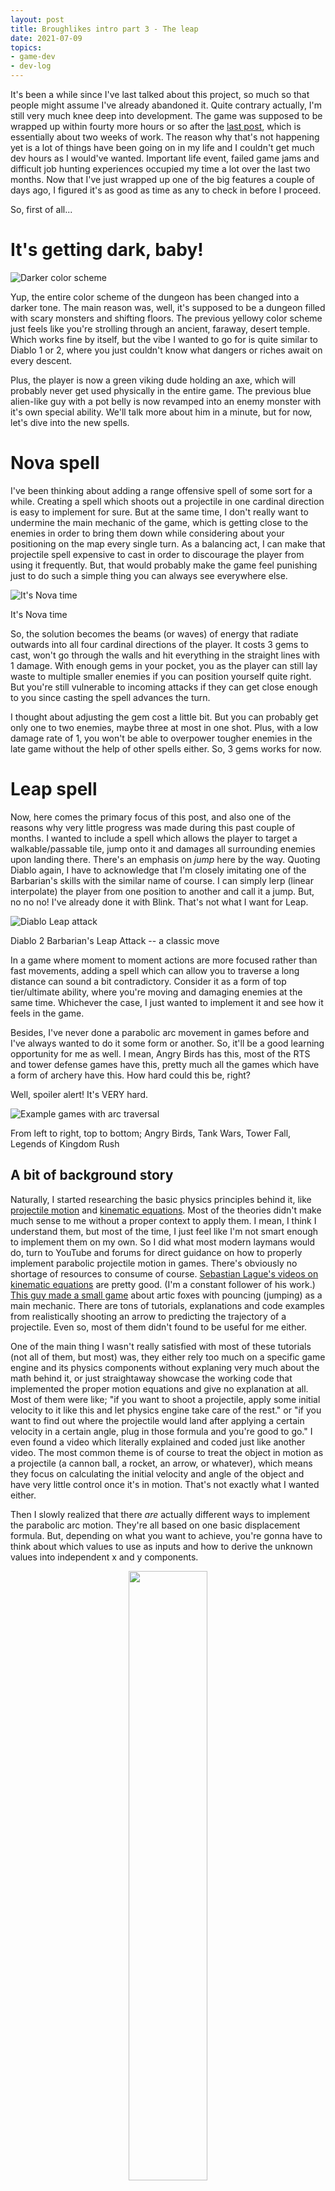 ```yaml
---
layout: post
title: Broughlikes intro part 3 - The leap
date: 2021-07-09
topics: 
- game-dev
- dev-log
--- 
```


It's been a while since I've last talked about this project, so much so that people might assume I've already abandoned it. Quite contrary actually, I'm still very much knee deep into development. The game was supposed to be wrapped up within fourty more hours or so after the [last post][broughlike-intro-part-02], which is essentially about two weeks of work. The reason why that's not happening yet is a lot of things have been going on in my life and I couldn't get much dev hours as I would've wanted. Important life event, failed game jams and difficult job hunting experiences occupied my time a lot over the last two months. Now that I've just wrapped up one of the big features a couple of days ago, I figured it's as good as time as any to check in before I proceed. 

So, first of all...

# It's getting dark, baby!

![Darker color scheme](/assets/img/broughlike-intro-03-darker-color-scheme.png)

Yup, the entire color scheme of the dungeon has been changed into a darker tone. The main reason was, well, it's supposed to be a dungeon filled with scary monsters and shifting floors. The previous yellowy color scheme just feels like you're strolling through an ancient, faraway, desert temple. Which works fine by itself, but the vibe I wanted to go for is quite similar to Diablo 1 or 2, where you just couldn't know what dangers or riches await on every descent. 

Plus, the player is now a green viking dude holding an axe, which will probably never get used physically in the entire game. The previous blue alien-like guy with a pot belly is now revamped into an enemy monster with it's own special ability. We'll talk more about him in a minute, but for now, let's dive into the new spells. 

# Nova spell

I've been thinking about adding a range offensive spell of some sort for a while. Creating a spell which shoots out a projectile in one cardinal direction is easy to implement for sure. But at the same time, I don't really want to undermine the main mechanic of the game, which is getting close to the enemies in order to bring them down while considering about your positioning on the map every single turn. As a balancing act, I can make that projectile spell expensive to cast in order to discourage the player from using it frequently. But, that would probably make the game feel punishing just to do such a simple thing you can always see everywhere else. 

![It's Nova time](/assets/img/broughlike-intro-03-the-nova.gif)
<figcaption>It's Nova time</figcaption>

So, the solution becomes the beams (or waves) of energy that radiate outwards into all four cardinal directions of the player. It costs 3 gems to cast, won't go through the walls and hit everything in the straight lines with 1 damage. With enough gems in your pocket, you as the player can still lay waste to multiple smaller enemies if you can position yourself quite right. But you're still vulnerable to incoming attacks if they can get close enough to you since casting the spell advances the turn. 

I thought about adjusting the gem cost a little bit. But you can probably get only one to two enemies, maybe three at most in one shot. Plus, with a low damage rate of 1, you won't be able to overpower tougher enemies in the late game without the help of other spells either. So, 3 gems works for now.

# Leap spell

Now, here comes the primary focus of this post, and also one of the reasons why very little progress was made during this past couple of months. I wanted to include a spell which allows the player to target a walkable/passable tile, jump onto it and damages all surrounding enemies upon landing there. There's an emphasis on *jump* here by the way. Quoting Diablo again, I have to acknowledge that I'm closely imitating one of the Barbarian's skills with the similar name of course. I can simply lerp (linear interpolate) the player from one position to another and call it a jump. But, no no no! I've already done it with Blink. That's not what I want for Leap. 

![Diablo Leap attack](/assets/img/broughlike-intro-03-diablo-leap-attack.jpg)
<figcaption>Diablo 2 Barbarian's Leap Attack -- a classic move</figcaption>

In a game where moment to moment actions are more focused rather than fast movements, adding a spell which can allow you to traverse a long distance can sound a bit contradictory. Consider it as a form of top tier/ultimate ability, where you're moving and damaging enemies at the same time. Whichever the case, I just wanted to implement it and see how it feels in the game.

Besides, I've never done a parabolic arc movement in games before and I've always wanted to do it some form or another. So, it'll be a good learning opportunity for me as well. I mean, Angry Birds has this, most of the RTS and tower defense games have this, pretty much all the games which have a form of archery have this. How hard could this be, right? 

Well, spoiler alert! It's VERY hard. 

![Example games with arc traversal](/assets/img/broughlike-intro-03-arc-examples.png)
<figcaption>From left to right, top to bottom; Angry Birds, Tank Wars, Tower Fall, Legends of Kingdom Rush</figcaption>

## A bit of background story 

Naturally, I started researching the basic physics principles behind it, like [projectile motion](https://en.wikipedia.org/wiki/Projectile_motion) and [kinematic equations](https://en.wikipedia.org/wiki/Equations_of_motion). Most of the theories didn't make much sense to me without a proper context to apply them. I mean, I think I understand them, but most of the time, I just feel like I'm not smart enough to implement them on my own. So I did what most modern laymans would do, turn to YouTube and forums for direct guidance on how to properly implement parabolic projectile motion in games. There's obviously no shortage of resources to consume of course. [Sebastian Lague's videos on kinematic equations](https://www.youtube.com/playlist?list=PLFt_AvWsXl0eMryeweK7gc9T04lJCIg_W) are pretty good. (I'm a constant follower of his work.) [This guy made a small game](https://www.youtube.com/watch?v=7ZYkCOmF0yc) about artic foxes with pouncing (jumping) as a main mechanic. There are tons of tutorials, explanations and code examples from realistically shooting an arrow to predicting the trajectory of a projectile. Even so, most of them didn't found to be useful for me either. 

One of the main thing I wasn't really satisfied with most of these tutorials (not all of them, but most) was, they either rely too much on a specific game engine and its physics components without explaning very much about the math behind it, or just straightaway showcase the working code that implemented the proper motion equations and give no explanation at all. Most of them were like; "if you want to shoot a projectile, apply some initial velocity to it like this and let physics engine take care of the rest." or "if you want to find out where the projectile would land after applying a certain velocity in a certain angle, plug in those formula and you're good to go." I even found a video which literally explained and coded just like another video. The most common theme is of course to treat the object in motion as a projectile (a cannon ball, a rocket, an arrow, or whatever), which means they focus on calculating the initial velocity and angle of the object and have very little control once it's in motion. That's not exactly what I wanted either. 

Then I slowly realized that there *are* actually different ways to implement the parabolic arc motion. They're all based on one basic displacement formula. But, depending on what you want to achieve, you're gonna have to think about which values to use as inputs and how to derive the unknown values into independent x and y components. 

<p style="text-align:center;">
<img src="/assets/img/broughlike-intro-03-displacement.jpg" style="width:50%;" />
<figcaption>The good ol' displacement formula we've never paid attention to in high school</figcaption>
</p>

# The design process

So, I stepped back a little bit and think about what I want the object (rather, the player) to behave, and also allows me to control different aspects of the entire traversal movement. 

- I know the start and end positions of the object very well. 
- I want to control the angle of the trajectory, which of course should be higher up from the target position. Otherwise, it'll just be shooting in a straight line. 

These sound trivial. But what I wanted to do depending on these inputs is to calculate various *displacement values* of the object across the traversal arc over time, so that;

1. I'll be able to render the full trajectory arc line properly in order to give visual feedback of how the object is going to move, 
1. and control the movement of the object across the arc at any given point in time just by sampling one of those same displacement values. 

![traversal arc concept](/assets/img/broughlike-intro-03-traversal-arc-concept.jpg)
<figcaption>The objective is not to throw an object to a target, but to control the entire traversal movement over the parabolic arc</figcaption>

 I know it's a lot of rambling and much of it won't make sense without additional explanations with proper mathematical formula. I still don't fully understand much of it even after I've managed to make it work. I hope that references you've found in this article would give you a good runway when you're trying to attempt your own implemenation. All I want to say is that it's not just about throwing an object from one point to another. And you should try to lay out concrete intentions, either as a designer or a programmer, and do a thorough research before diving into futher implementation details. 

So after about 18 hours of various prototype iterations over a couple of weeks, here's what I got. I'm not gonna go through all of my prototypes here just to save your sanity. But I do want to note that [this video by Gingerageous Games](https://www.youtube.com/watch?v=F47dmKpAIW0) brought me closest to what I wanted to achieve. 

![traversal arc implemented](/assets/img/broughlike-intro-03-traversal-arc-implemented.gif)
<figcaption>Smooth jazz moves</figcaption>

Yes, as you can probably guess, control over the movement is a big part of my requirement. Notice the displacement values array in the Inspector is re-evaluated in real time? All I have to do to move the object across the arc is to interpolate between those coordinates. It doesn't matter whether it's moving forward or backward. And the same array is used for both movement and rendering the trajectory line as well.

The final solution is far from perfect, and there were a few kinks I had to additionally work out when putting everything together in the game. But it works well enough, and also allows me to design everything in a nice modular way so that the same exact logic could be easily reused aside from the Leap spell. 

Let's time jump a dozen more dev hours and check out how it turned out.

![the leap](/assets/img/broughlike-intro-03-the-leap.gif)
<figcaption>Leaping in and out of actions</figcaption>

I have to say that the spell looks kinda cool in action. Just wanna note down a couple of things here. 

A keyboard controlled *reticle pointer* is used for targeting the spell. Other than the fact that it took several hours just to make the reticle work as smooth as it is, I'm not gonna dive deeper into it anymore. (This article is already lenghty as it is.) Though you might be wondering why I chose keyboard to control the reticle instead of the mouse on a PC game. It might be so much easier and precise to control the spell, right? 

Well, yes, it might. The thing is, there's no other mechanic or feature in the game that requires mouse input. The movement is controlled by keyboard, the spells hotbar has numerical bindings in each slot, action confirmation is with space bar. Even the menu navigation will be through keyboard. So it'll be quite jarring for the player to reach out to the mouse just to cast this single spell. Trust me, I know it is. Because I've seen a few jam games done this, and it really throws me off guard. 

The spell costs 5 gems and deals 1 damage to surrounding enemies upon landing at the target tile. You can reach anywhere on the entire map with it. The only limitation is directly onto the walls or the enemies. It really feels like it has a good offensive and utility purposes, doesn't it. The high cost would, hopefully, prevents the player from overusing it. 

# Alien enemy 

Remember this blue guy with beady eyes and a pot belly. Well, he used to be a player controlled character, and now he's an enemy. 

<p style="text-align:center;">
<img src="/assets/img/broughlike-intro-02-shinies.png" alt="alien guy" style="width:34%;">
<figcaption>Calling him Alien for no special reason</figcaption>
</p>

And he's also gonna be the first of the enemy monsters to have a specialized behavior. All the enemies in the game, except for the red ants, will have a special behavior attached to them to make them unique in their own way. Since he looks like an alien with two eyes poking out of his body, I'm thinking about giving him some sort of weird, replication behavior. In other words, he'll be split into two smaller creatures of the same kind, with fewer health points, when he dies. 

![replicating alien](/assets/img/broughlike-intro-03-replicating-alien.gif)
<figcaption>Die, you alien scu...... wait WHAT?!</figcaption>

If you didn't notice from the footage, the same parabolic trajectory logic is reused when the Younglings (the smaller aliens with 1 health) are spawned. They may not look very threatening by themselves individually, but since they still behave like all the other enemies and deal 1 damage, a couple of Aliens can easily explode into a large number and ruin your day if you're not careful. 

# Conclusion

I think it's a good point to leave things here for now. The actual number of updates within this couple of months are quite few, but I'd say they're all relatively big, and give me a lot of solid ground works for future games as well. 

There are still a number of smaller updates, refinements and balancing works as well. But I don't think they have any interesting backstories to deserve your attention. I mentioned before that I'm gonna work on this project for a full hundered hours. Well, I'm already at 90 hours mark and I still have a whole bunch of things to do, so I guess I'm gonna have to be very efficient for the rest of the journey. But it's totally fine to overshoot for about ten hours or so as well. The important thing is to finish something presentable and learned a boatload of lessons along the way. 

The next post is obviously gonna be the last, so stay tuned. 


[broughlike-intro-part-02]: /2021/04/15/broughlike-intro-02
[post-03-itch]: /
